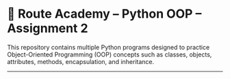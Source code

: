 # 📘 Route Academy – Python OOP – Assignment 2

This repository contains multiple Python programs designed to practice Object-Oriented Programming (OOP) concepts such as classes, objects, attributes, methods, encapsulation, and inheritance.

---
